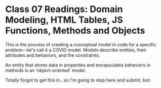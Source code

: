 # Class 07 Readings: Domain Modeling, HTML Tables, JS Functions, Methods and Objects


This is the process of creating a conceptual model in code for a specific problem--let's call it a COVID model. Models describe entities, their attributes and behaviors, and the constraints. 

An entity that stores data in properties and encapsulates behaviors in methods is an 'object-oriented' model.

Totally forgot to get this in...so I'm going to stop here and submit. 
bsn
